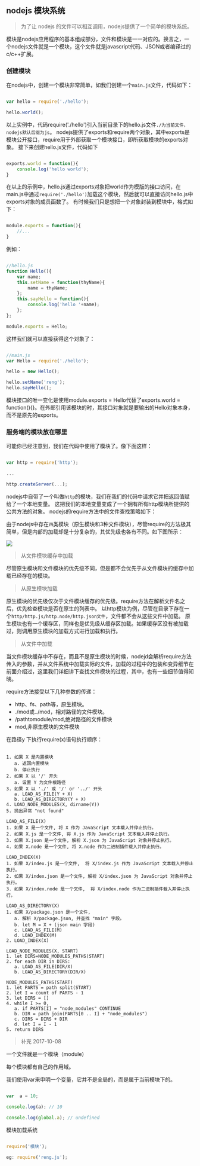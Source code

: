 ## nodejs 模块系统

> 为了让 nodejs 的文件可以相互调用，nodejs提供了一个简单的模块系统。

模块是nodejs应用程序的基本组成部分，文件和模块是一一对应的。换言之，一个nodejs文件就是一个模块，这个文件就是javascript代码、JSON或者编译过的c/c++扩展。

### 创建模块
在nodejs中，创建一个模块非常简单，如我们创建一个`main.js`文件，代码如下：
```javascript

var hello = require('./hello');

hello.world();


```
以上实例中，代码require('./hello')引入当前目录下的hello.js文件`./为当前文件，nodejs默认后缀为js`。
nodejs提供了exports和require两个对象，其中exports是模块公开接口，require用于外部获取一个模块接口，即所获取模块的exports对象。
接下来创建hello.js文件，代码如下
```javascript

exports.world = function(){
	console.log('hello world');
}

```
在以上的示例中，hello.js通过exports对象把world作为模版的接口访问，在main.js中通过`require('./hello')`加载这个模块，然后就可以直接访问hello.js中exports对象的成员函数了。
有时候我们只是想把一个对象封装到模块中，格式如下：
```javascript

module.exports = function(){
	//...
}

```
例如：
```javascript

//hello.js
function Hello(){
	var name;
	this.setName = function(thyName){
		name = thyName;
	};
	this.sayHello = function(){
		console.log('hello '+name);
	};
};

module.exports = Hello;

```
这样我们就可以直接获得这个对象了：
```javascript

//main.js
var Hello = require('./hello');

hello = new Hello();

hello.setName('reng');
hello.sayHello();

```
模块接口的唯一变化是使用module.exports = Hello代替了exports.world = function(){}。在外部引用该模块的时，其接口对象就是要输出的Hello对象本身，而不是原先的exports。

### 服务端的模块放在哪里
可能你已经注意到，我们在代码中使用了模块了。像下面这样：
```javascript

var http = require('http');

...

http.createServer(...);

```
nodejs中自带了一个叫做`http`的模块，我们在我们的代码中请求它并把返回值赋给了一个本地变量。
这把我们的本地变量变成了一个拥有所有http模块所提供的公共方法的对象。
nodejs的require方法中的文件查找策略如下：

由于nodejs中存在`四`类模块（原生模块和3种文件模块），尽管require的方法极其简单，但是内部的加载却是十分复杂的，其优先级也各有不同。如下图所示：

<img src="../dist/imgs/module-img.jpg">

> 从文件模块缓存中加载

尽管原生模块和文件模块的优先级不同，但是都不会优先于从文件模块的缓存中加载已经存在的模块。

> 从原生模块加载

原生模块的优先级仅次于文件模块缓存的优先级。require方法在解析文件名之后，优先检查模块是否在原生的列表中。
以http模块为例，尽管在目录下存在一个`http/http.js/http.node/http.json文件`，文件都不会从这些文件中加载。
原生模块也有一个缓存区，同样也是优先级从缓存区加载。如果缓存区没有被加载过，则调用原生模块的加载方式进行加载和执行。

> 从文件中加载

当文件模块缓存中不存在，而且不是原生模块的时候，nodejd会解析require方法传入的参数，并从文件系统中加载实际的文件，加载的过程中的包装和变异细节在前面介绍过，这里我们详细讲下查找文件模块的过程，其中，也有一些细节值得知晓。

require方法接受以下几种参数的传递：
- http、fs、path等，原生模块。
- ./mod或../mod，相对路径的文件模块。
- /pathtomodule/mod,绝对路径的文件模块
- mod,非原生模块的文件模块

在路径y 下执行require(x)语句执行顺序：
```

1. 如果 X 是内置模块
   a. 返回内置模块
   b. 停止执行
2. 如果 X 以 '/' 开头
   a. 设置 Y 为文件根路径
3. 如果 X 以 './' 或 '/' or '../' 开头
   a. LOAD_AS_FILE(Y + X)
   b. LOAD_AS_DIRECTORY(Y + X)
4. LOAD_NODE_MODULES(X, dirname(Y))
5. 抛出异常 "not found"

LOAD_AS_FILE(X)
1. 如果 X 是一个文件, 将 X 作为 JavaScript 文本载入并停止执行。
2. 如果 X.js 是一个文件, 将 X.js 作为 JavaScript 文本载入并停止执行。
3. 如果 X.json 是一个文件, 解析 X.json 为 JavaScript 对象并停止执行。
4. 如果 X.node 是一个文件, 将 X.node 作为二进制插件载入并停止执行。

LOAD_INDEX(X)
1. 如果 X/index.js 是一个文件,  将 X/index.js 作为 JavaScript 文本载入并停止执行。
2. 如果 X/index.json 是一个文件, 解析 X/index.json 为 JavaScript 对象并停止执行。
3. 如果 X/index.node 是一个文件,  将 X/index.node 作为二进制插件载入并停止执行。

LOAD_AS_DIRECTORY(X)
1. 如果 X/package.json 是一个文件,
   a. 解析 X/package.json, 并查找 "main" 字段。
   b. let M = X + (json main 字段)
   c. LOAD_AS_FILE(M)
   d. LOAD_INDEX(M)
2. LOAD_INDEX(X)

LOAD_NODE_MODULES(X, START)
1. let DIRS=NODE_MODULES_PATHS(START)
2. for each DIR in DIRS:
   a. LOAD_AS_FILE(DIR/X)
   b. LOAD_AS_DIRECTORY(DIR/X)

NODE_MODULES_PATHS(START)
1. let PARTS = path split(START)
2. let I = count of PARTS - 1
3. let DIRS = []
4. while I >= 0,
   a. if PARTS[I] = "node_modules" CONTINUE
   b. DIR = path join(PARTS[0 .. I] + "node_modules")
   c. DIRS = DIRS + DIR
   d. let I = I - 1
5. return DIRS

```


> 补充 2017-10-08

一个文件就是一个模块（module）

每个模块都有自己的作用域。

我们使用var来申明一个变量，它并不是全局的，而是属于当前模块下的。

```javascript

var  a = 10;

console.log(a); // 10

console.log(global.a); // undefined

```

模块加载系统

```javascript

require('模块');

eg: require('reng.js');

```




























